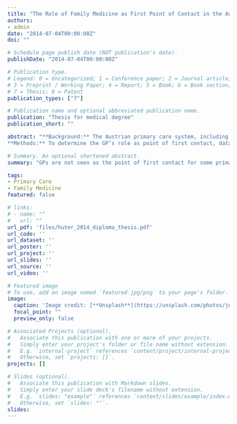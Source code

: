 ```yaml
---
title: "The Role of Family Medicine as First Point of Contact in the Austrian Health Care System"
authors:
- admin
date: "2014-07-04T00:00:00Z"
doi: ""

# Schedule page publish date (NOT publication's date).
publishDate: "2014-07-04T00:00:00Z"

# Publication type.
# Legend: 0 = Uncategorized; 1 = Conference paper; 2 = Journal article;
# 3 = Preprint / Working Paper; 4 = Report; 5 = Book; 6 = Book section;
# 7 = Thesis; 8 = Patent
publication_types: ["7"]

# Publication name and optional abbreviated publication name.
publication: "Thesis for medical degree"
publication_short: ""

abstract: "**Background:** The Austrian primary care system, including general practice, is seen as poorly developed and depends very much on how patients choose to access health care, due to the lack of coordination mechanisms. High utilization of specialists and hospital outpatient departments indicate that the general practitioner (GP) does not always act as point of first contact. However, more specific nationwide data is missing.
**Methods:** To determine the GP’s role as point of first contact, data from the QUALICOPC survey was analysed, including 1598 patients from 184 different GPs in Austria. Patient views as well as GPs perceptions on the GPs role as point of first contact were explored with case reports and analysed for differences depending on the degree of urbanisation of the practice location. Patients were also asked about their first-contact behaviour. First-contact behaviour, patient views and GP-perceptions were analysed for correlation. **Results:** 85.9% of the patients say they have a GP they usually go to first. Within 12 months 80% have seen a specialist at least once without consulting their usual doctor and 25.5% have been to an emergency room. General practitioners were often named as point of first-contact in cases such as stomach-ache (83.7%) or routine-check-ups (83.5%). However ratings were very low in cases concerning psycho-social problems or conditions attributed to a certain specialty like sight disorder (29.4%). Statistical analysis shows significant differences between urban and rural areas in first-contact behaviours as well as patient views and GPperceptions. Ratings were usually higher in areas with a lower degree of urbanisation. Patient views showed a positive correlation with GP-perceptions (r=0,122; p<0,001) and first-contact behaviour (r=0,105; p<0,001). **Conclusion:** GPs are not seen as the point of first contact for some primary care relevant problems. To strengthen the first contact role of the GP and the positive effects that are associated with it, the reasons for this should be analysed and addressed within the health care reform process."

# Summary. An optional shortened abstract.
summary: "GPs are not seen as the point of first contact for some primary care relevant problems. To strengthen the first contact role of the GP and the positive effects that are associated with it, the reasons for this should be analysed and addressed within the health care reform process."

tags:
- Primary Care
- Family Medicine
featured: false

# links:
# - name: ""
#   url: ""
url_pdf: 'files/huter_2014_diploma_thesis.pdf'
url_code: ''
url_dataset: ''
url_poster: ''
url_project: ''
url_slides: ''
url_source: ''
url_video: ''

# Featured image
# To use, add an image named `featured.jpg/png` to your page's folder.
image:
  caption: 'Image credit: [**Unsplash**](https://unsplash.com/photos/jdD8gXaTZsc)'
  focal_point: ""
  preview_only: false

# Associated Projects (optional).
#   Associate this publication with one or more of your projects.
#   Simply enter your project's folder or file name without extension.
#   E.g. `internal-project` references `content/project/internal-project/index.md`.
#   Otherwise, set `projects: []`.
projects: []

# Slides (optional).
#   Associate this publication with Markdown slides.
#   Simply enter your slide deck's filename without extension.
#   E.g. `slides: "example"` references `content/slides/example/index.md`.
#   Otherwise, set `slides: ""`.
slides:
---
```

